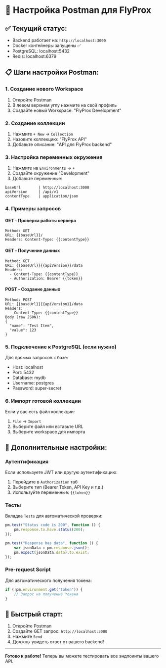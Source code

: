 # 🚀 Настройка Postman для FlyProx

## ✅ Текущий статус:
- Backend работает на: `http://localhost:3000`
- Docker контейнеры запущены ✅
- PostgreSQL: localhost:5432
- Redis: localhost:6379

## 📋 Шаги настройки Postman:

### 1. **Создание нового Workspace**
1. Откройте Postman
2. В левом верхнем углу нажмите на свой профиль
3. Создайте новый Workspace: "FlyProx Development"

### 2. **Создание коллекции**
1. Нажмите `+ New` → `Collection`
2. Назовите коллекцию: "FlyProx API"
3. Добавьте описание: "API для FlyProx backend"

### 3. **Настройка переменных окружения**
1. Нажмите на `Environments` → `+`
2. Создайте окружение "Development"
3. Добавьте переменные:

```
baseUrl        | http://localhost:3000
apiVersion     | /api/v1
contentType    | application/json
```

### 4. **Примеры запросов**

#### GET - Проверка работы сервера
```
Method: GET
URL: {{baseUrl}}/
Headers: Content-Type: {{contentType}}
```

#### GET - Получение данных
```
Method: GET
URL: {{baseUrl}}{{apiVersion}}/data
Headers:
  - Content-Type: {{contentType}}
  - Authorization: Bearer {{token}}
```

#### POST - Создание данных
```
Method: POST
URL: {{baseUrl}}{{apiVersion}}/data
Headers:
  - Content-Type: {{contentType}}
Body (raw JSON):
{
  "name": "Test Item",
  "value": 123
}
```

### 5. **Подключение к PostgreSQL (если нужно)**
Для прямых запросов к базе:
- Host: localhost
- Port: 5432
- Database: mydb
- Username: postgres
- Password: super-secret

### 6. **Импорт готовой коллекции**
Если у вас есть файл коллекции:
1. `File` → `Import`
2. Выберите файл или вставьте URL
3. Выберите workspace для импорта

## 🔧 Дополнительные настройки:

### **Аутентификация**
Если используете JWT или другую аутентификацию:
1. Перейдите в `Authorization` таб
2. Выберите тип (Bearer Token, API Key и т.д.)
3. Используйте переменные: `{{token}}`

### **Тесты**
Вкладка `Tests` для автоматической проверки:
```javascript
pm.test("Status code is 200", function () {
    pm.response.to.have.status(200);
});

pm.test("Response has data", function () {
    var jsonData = pm.response.json();
    pm.expect(jsonData.data).to.exist;
});
```

### **Pre-request Script**
Для автоматического получения токена:
```javascript
if (!pm.environment.get("token")) {
    // Запрос на получение токена
}
```

## 🚀 Быстрый старт:

1. Откройте Postman
2. Создайте GET запрос: `http://localhost:3000`
3. Нажмите `Send`
4. Должны увидеть ответ от вашего backend!

---

**Готово к работе!** Теперь вы можете тестировать все эндпоинты вашего API.
